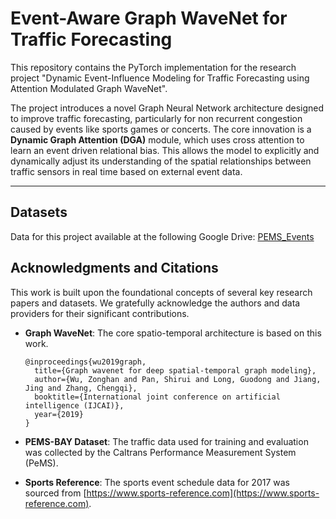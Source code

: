 # Event-Aware Graph WaveNet for Traffic Forecasting

This repository contains the PyTorch implementation for the research project "Dynamic Event-Influence Modeling for Traffic Forecasting using Attention Modulated Graph WaveNet".

The project introduces a novel Graph Neural Network architecture designed to improve traffic forecasting, particularly for non recurrent congestion caused by events like sports games or concerts. The core innovation is a **Dynamic Graph Attention (DGA)** module, which uses cross attention to learn an event driven relational bias. This allows the model to explicitly and dynamically adjust its understanding of the spatial relationships between traffic sensors in real time based on external event data.

---

## Datasets

Data for this project available at the following Google Drive: [PEMS_Events](https://drive.google.com/drive/folders/1V3lT6yadOIGauxszsDLG2NcOslH8_6-z?usp=sharing)

## Acknowledgments and Citations

This work is built upon the foundational concepts of several key research papers and datasets. We gratefully acknowledge the authors and data providers for their significant contributions.

* **Graph WaveNet**: The core spatio-temporal architecture is based on this work.
    ```
    @inproceedings{wu2019graph,
      title={Graph wavenet for deep spatial-temporal graph modeling},
      author={Wu, Zonghan and Pan, Shirui and Long, Guodong and Jiang, Jing and Zhang, Chengqi},
      booktitle={International joint conference on artificial intelligence (IJCAI)},
      year={2019}
    }
    ```

* **PEMS-BAY Dataset**: The traffic data used for training and evaluation was collected by the Caltrans Performance Measurement System (PeMS).

* **Sports Reference**: The sports event schedule data for 2017 was sourced from [https://www.sports-reference.com](https://www.sports-reference.com).